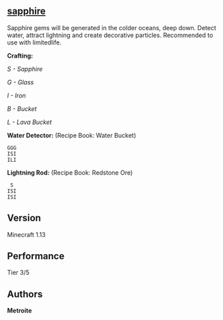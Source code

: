 ## [sapphire](https://minhaskamal.github.io/DownGit/#/home?url=https://github.com/Metroite/datapacks/tree/1.13/sapphire&rootDirectory=false)

Sapphire gems will be generated in the colder oceans, deep down. Detect water, attract lightning and create decorative particles.
Recommended to use with limitedlife.

**Crafting:**

*S - Sapphire*

*G - Glass*

*I - Iron*

*B - Bucket*

*L - Lava Bucket*

**Water Detector:** (Recipe Book: Water Bucket)
```
GGG
ISI
ILI
```

**Lightning Rod:** (Recipe Book: Redstone Ore)
```
 S
ISI
ISI
```

## Version

Minecraft 1.13

## Performance

Tier 3/5

## Authors

**Metroite**
